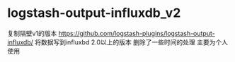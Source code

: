 # logstash-output-influxdb_v2
复制隔壁v1的版本  https://github.com/logstash-plugins/logstash-output-influxdb/
将数据写到influxbd 2.0以上的版本
删除了一些时间的处理
主要为个人使用

